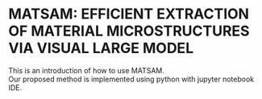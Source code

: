 # **MATSAM: EFFICIENT EXTRACTION OF MATERIAL MICROSTRUCTURES VIA VISUAL LARGE MODEL**

This is an introduction of how to use MATSAM.  
Our proposed method is implemented using python with jupyter notebook IDE.

## 
